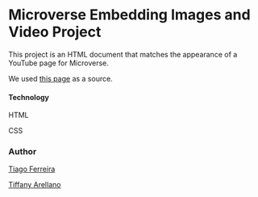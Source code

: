 # Microverse Embedding Images and Video Project

This project is an HTML document that matches the appearance of a YouTube page for Microverse.

We used [this page](http://archive.fo/Bss88) as a source.

#### Technology

HTML

CSS

### Author



[Tiago Ferreira](https://github.com/ferreirati)

[Tiffany Arellano](https://github.com/yirano)
